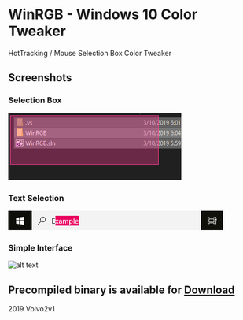 # WinRGB - Windows 10 Color Tweaker
HotTracking / Mouse Selection Box Color Tweaker

## Screenshots

### Selection Box
![alt text](https://raw.githubusercontent.com/Volvo2v1/WinRGB/master/winrgb2.png)
### Text Selection
![alt text](https://raw.githubusercontent.com/Volvo2v1/WinRGB/master/winrgb1.png)
### Simple Interface
![alt text](https://i.imgur.com/hxRtDXj.png)

## Precompiled binary is available for [Download](https://github.com/Volvo2v1/WinRGB/blob/master/bin/WinRGB.exe)

2019 Volvo2v1
